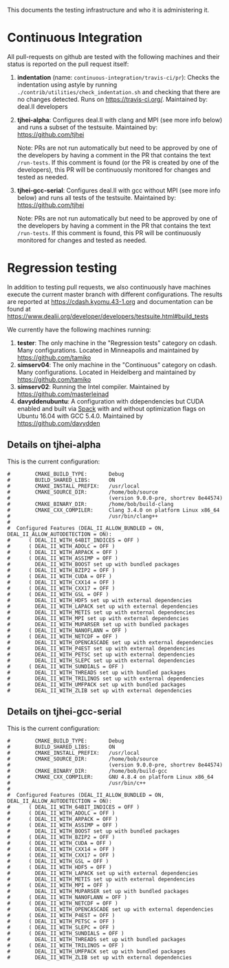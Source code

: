 This documents the testing infrastructure and who it is administering it.

# Continuous Integration

All pull-requests on github are tested with the following machines and their status is reported on the pull request itself:

1. **indentation** (name: ``continuous-integration/travis-ci/pr``): Checks the indentation using astyle by running ``./contrib/utilities/check_indentation.sh`` and checking that there are no changes detected. Runs on https://travis-ci.org/. Maintained by: deal.II developers

2. **tjhei-alpha**: Configures deal.II with clang and MPI (see more info below) and runs a subset of the testsuite. Maintained by: https://github.com/tjhei

   Note: PRs are not run automatically but need to be approved by one of the developers by having a comment in the PR that contains the text ``/run-tests``. If this comment is found (or the PR is created by one of the developers), this PR will be continuously monitored for changes and tested as needed.

3. **tjhei-gcc-serial**: Configures deal.II with gcc without MPI (see more info below) and runs all tests of the testsuite. Maintained by: https://github.com/tjhei

   Note: PRs are not run automatically but need to be approved by one of the developers by having a comment in the PR that contains the text ``/run-tests``. If this comment is found, this PR will be continuously monitored for changes and tested as needed.

# Regression testing

In addition to testing pull requests, we also continuously have machines execute the current master branch with different configurations. The results are reported at https://cdash.kyomu.43-1.org and documentation can be found at https://www.dealii.org/developer/developers/testsuite.html#build_tests

We currently have the following machines running:

1. **tester**: The only machine in the "Regression tests" category on cdash. Many configurations. Located in Minneapolis and maintained by https://github.com/tamiko
2. **simserv04**: The only machine in the "Continuous" category on cdash. Many configurations. Located in Heidelberg and maintained by https://github.com/tamiko
3. **simserv02**: Running the Intel compiler. Maintained by https://github.com/masterleinad
4. **davyddenubuntu**: A configuration with ddependencies but CUDA enabled and built via [Spack](https://github.com/dealii/dealii/wiki/deal.II-in-Spack) with and without optimization flags on Ubuntu 16.04 with GCC 5.4.0. Maintained by https://github.com/davydden

## Details on **tjhei-alpha**

This is the current configuration:
```
#        CMAKE_BUILD_TYPE:       Debug
#        BUILD_SHARED_LIBS:      ON
#        CMAKE_INSTALL_PREFIX:   /usr/local
#        CMAKE_SOURCE_DIR:       /home/bob/source
#                                (version 9.0.0-pre, shortrev 8e44574)
#        CMAKE_BINARY_DIR:       /home/bob/build-clang
#        CMAKE_CXX_COMPILER:     Clang 3.4.0 on platform Linux x86_64
#                                /usr/bin/clang++
#
#  Configured Features (DEAL_II_ALLOW_BUNDLED = ON, DEAL_II_ALLOW_AUTODETECTION = ON):
#      ( DEAL_II_WITH_64BIT_INDICES = OFF )
#      ( DEAL_II_WITH_ADOLC = OFF )
#      ( DEAL_II_WITH_ARPACK = OFF )
#      ( DEAL_II_WITH_ASSIMP = OFF )
#        DEAL_II_WITH_BOOST set up with bundled packages
#      ( DEAL_II_WITH_BZIP2 = OFF )
#      ( DEAL_II_WITH_CUDA = OFF )
#      ( DEAL_II_WITH_CXX14 = OFF )
#      ( DEAL_II_WITH_CXX17 = OFF )
#      ( DEAL_II_WITH_GSL = OFF )
#        DEAL_II_WITH_HDF5 set up with external dependencies
#        DEAL_II_WITH_LAPACK set up with external dependencies
#        DEAL_II_WITH_METIS set up with external dependencies
#        DEAL_II_WITH_MPI set up with external dependencies
#        DEAL_II_WITH_MUPARSER set up with bundled packages
#      ( DEAL_II_WITH_NANOFLANN = OFF )
#      ( DEAL_II_WITH_NETCDF = OFF )
#        DEAL_II_WITH_OPENCASCADE set up with external dependencies
#        DEAL_II_WITH_P4EST set up with external dependencies
#        DEAL_II_WITH_PETSC set up with external dependencies
#        DEAL_II_WITH_SLEPC set up with external dependencies
#      ( DEAL_II_WITH_SUNDIALS = OFF )
#        DEAL_II_WITH_THREADS set up with bundled packages
#        DEAL_II_WITH_TRILINOS set up with external dependencies
#        DEAL_II_WITH_UMFPACK set up with bundled packages
#        DEAL_II_WITH_ZLIB set up with external dependencies
```

## Details on **tjhei-gcc-serial**

This is the current configuration:
```
#        CMAKE_BUILD_TYPE:       Debug
#        BUILD_SHARED_LIBS:      ON
#        CMAKE_INSTALL_PREFIX:   /usr/local
#        CMAKE_SOURCE_DIR:       /home/bob/source
#                                (version 9.0.0-pre, shortrev 8e44574)
#        CMAKE_BINARY_DIR:       /home/bob/build-gcc
#        CMAKE_CXX_COMPILER:     GNU 4.8.4 on platform Linux x86_64
#                                /usr/bin/c++
#
#  Configured Features (DEAL_II_ALLOW_BUNDLED = ON, DEAL_II_ALLOW_AUTODETECTION = ON):
#      ( DEAL_II_WITH_64BIT_INDICES = OFF )
#      ( DEAL_II_WITH_ADOLC = OFF )
#      ( DEAL_II_WITH_ARPACK = OFF )
#      ( DEAL_II_WITH_ASSIMP = OFF )
#        DEAL_II_WITH_BOOST set up with bundled packages
#      ( DEAL_II_WITH_BZIP2 = OFF )
#      ( DEAL_II_WITH_CUDA = OFF )
#      ( DEAL_II_WITH_CXX14 = OFF )
#      ( DEAL_II_WITH_CXX17 = OFF )
#      ( DEAL_II_WITH_GSL = OFF )
#      ( DEAL_II_WITH_HDF5 = OFF )
#        DEAL_II_WITH_LAPACK set up with external dependencies
#        DEAL_II_WITH_METIS set up with external dependencies
#      ( DEAL_II_WITH_MPI = OFF )
#        DEAL_II_WITH_MUPARSER set up with bundled packages
#      ( DEAL_II_WITH_NANOFLANN = OFF )
#      ( DEAL_II_WITH_NETCDF = OFF )
#        DEAL_II_WITH_OPENCASCADE set up with external dependencies
#      ( DEAL_II_WITH_P4EST = OFF )
#      ( DEAL_II_WITH_PETSC = OFF )
#      ( DEAL_II_WITH_SLEPC = OFF )
#      ( DEAL_II_WITH_SUNDIALS = OFF )
#        DEAL_II_WITH_THREADS set up with bundled packages
#      ( DEAL_II_WITH_TRILINOS = OFF )
#        DEAL_II_WITH_UMFPACK set up with bundled packages
#        DEAL_II_WITH_ZLIB set up with external dependencies
```